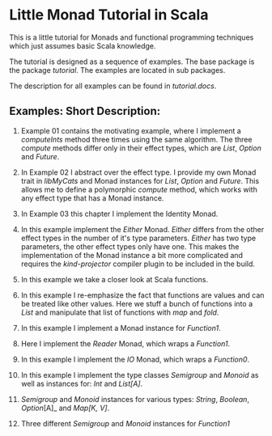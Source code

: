 # Little Monad Tutorial in Scala

This is a little tutorial for Monads and functional
programming techniques which just assumes basic Scala
knowledge.

The tutorial is designed as a sequence of examples.
The base package is the package _tutorial_.
The examples are located in sub packages.

The description for all examples can be found in
_tutorial.docs_.

## Examples: Short Description:

1. Example 01 contains the motivating example, where I implement a
   _computeInts_ method three times using the same algorithm.
   The three _compute_ methods differ only in their effect
   types, which are _List_, _Option_ and _Future_.

2. In Example 02 I abstract over the effect type.
   I provide my own Monad trait in _libMyCats_ and
   Monad instances for _List_, _Option_ and _Future_.
   This allows me to define a polymorphic _compute_ method,
   which works with any effect type that has a Monad instance.

3. In Example 03 this chapter I implement the Identity Monad.

4. In this example implement the _Either_ Monad. _Either_
   differs from the other effect types in the number of
   it's type parameters. _Either_ has two type parameters,
   the other effect types only have one. This makes the
   implementation of the Monad instance a bit more
   complicated and requires the _kind-projector_ compiler
   plugin to be included in the build.

5. In this example we take a closer look at Scala functions.

6. In this example I re-emphasize the fact that functions
   are values and can be treated like other values. Here
   we stuff a bunch of functions into a _List_ and
   manipulate that list of functions with _map_ and _fold_.

7. In this example I implement a Monad instance for
   _Function1_.

8. Here I implement the _Reader_ Monad, which
   wraps a _Function1_.

9. In this example I implement the _IO_ Monad, which
   wraps a _Function0_.

10. In this example I implement the type classes
    _Semigroup_ and _Monoid_ as well as instances
    for: _Int_ and _List[A]_.

11. _Semigroup_ and _Monoid_ instances for various types:
    _String_, _Boolean_, _Option_[A]_ and _Map[K, V]_.

12. Three different _Semigroup_ and _Monoid_ instances for _Function1_
